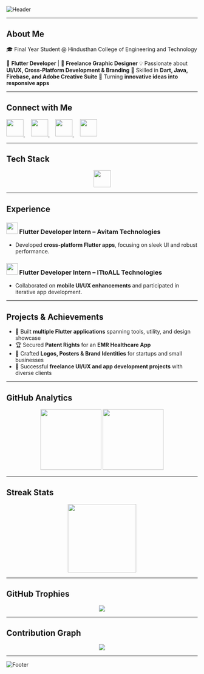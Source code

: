 ![Header](https://capsule-render.vercel.app/api?type=waving&color=0:00c6ff,100:0072ff&height=200&section=header&text=Hi%20👋,%20I'm%20Madhupriya%20G&fontSize=38&fontColor=fff&animation=fadeIn&desc=Flutter%20Developer%20|%20UI/UX%20Designer%20|%20Creative%20Thinker&descAlignY=70&descAlign=50)

---

## About Me
🎓 Final Year Student @ Hindusthan College of Engineering and Technology

📱 **Flutter Developer** | 🎨 **Freelance Graphic Designer** 💡 Passionate about **UI/UX, Cross-Platform Development & Branding** 🔧 Skilled in **Dart, Java, Firebase, and Adobe Creative Suite** 🚀 Turning **innovative ideas into responsive apps**

---

## Connect with Me
<p align="left">
  <a href="https://www.linkedin.com/in/madhu1436" target="_blank">
    <img src="https://skillicons.dev/icons?i=linkedin" width="45" height="45"/>
  </a>
  &nbsp;&nbsp;&nbsp;
  <a href="mailto:madhu.officialz1436@gmail.com">
    <img src="https://skillicons.dev/icons?i=gmail" width="45" height="45"/>
  </a>
  &nbsp;&nbsp;&nbsp;
  <a href="https://github.com/madhu1436" target="_blank">
    <img src="https://skillicons.dev/icons?i=github" width="45" height="45"/>
  </a>
  &nbsp;&nbsp;&nbsp;
  <a href="https://www.figma.com/@yourfigma" target="_blank">
    <img src="https://skillicons.dev/icons?i=figma" width="45" height="45"/>
  </a>
</p>

---

## Tech Stack
<p align="center">
  <img src="https://skillicons.dev/icons?i=flutter,dart,java,firebase,html,css,js,react,git,vscode,ps,ai,figma" width="45" height="45"/>
</p>

---

## Experience
### <img src="https://www.avitam.in/favicon.ico" width="30"/> Flutter Developer Intern – **Avitam Technologies**
* Developed **cross-platform Flutter apps**, focusing on sleek UI and robust performance.

### <img src="https://ittoall.com/logo.ico" width="30"/> Flutter Developer Intern – **ITtoALL Technologies**
* Collaborated on **mobile UI/UX enhancements** and participated in iterative app development.

---

## Projects & Achievements
- 📱 Built **multiple Flutter applications** spanning tools, utility, and design showcase
- 🏆 Secured **Patent Rights** for an **EMR Healthcare App**
- 🎨 Crafted **Logos, Posters & Brand Identities** for startups and small businesses
- 🌟 Successful **freelance UI/UX and app development projects** with diverse clients

---

## GitHub Analytics
<p align="center">
  <img src="https://github-readme-stats.vercel.app/api?username=madhu1436&show_icons=true&theme=tokyonight&hide_border=true&count_private=true" height="160"/>
  <img src="https://github-readme-stats.vercel.app/api/top-langs/?username=madhu1436&layout=compact&theme=tokyonight&hide_border=true" height="160"/>
</p>

---

## Streak Stats
<p align="center">
  <img src="https://streak-stats.demolab.com?user=madhu1436&theme=tokyonight&hide_border=true" height="180"/>
</p>

---

## GitHub Trophies
<p align="center">
  <img src="https://github-profile-trophy.vercel.app/?user=madhu1436&theme=tokyonight&no-frame=true&margin-w=10&row=1" />
</p>

---

## Contribution Graph
<p align="center">
  <img src="https://github-readme-activity-graph.vercel.app/graph?username=madhu1436&theme=react-dark&hide_border=true" />
</p>

---

![Footer](https://capsule-render.vercel.app/api?type=waving&color=0:0072ff,100:00c6ff&height=120&section=footer)
